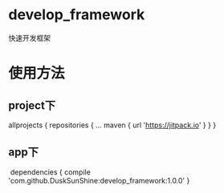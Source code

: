 # develop_framework
快速开发框架
# 使用方法
## project下
 allprojects {
		repositories {
			...
			maven { url 'https://jitpack.io' }
		}
	}
## app下
  dependencies {
	        compile 'com.github.DuskSunShine:develop_framework:1.0.0'
	}
